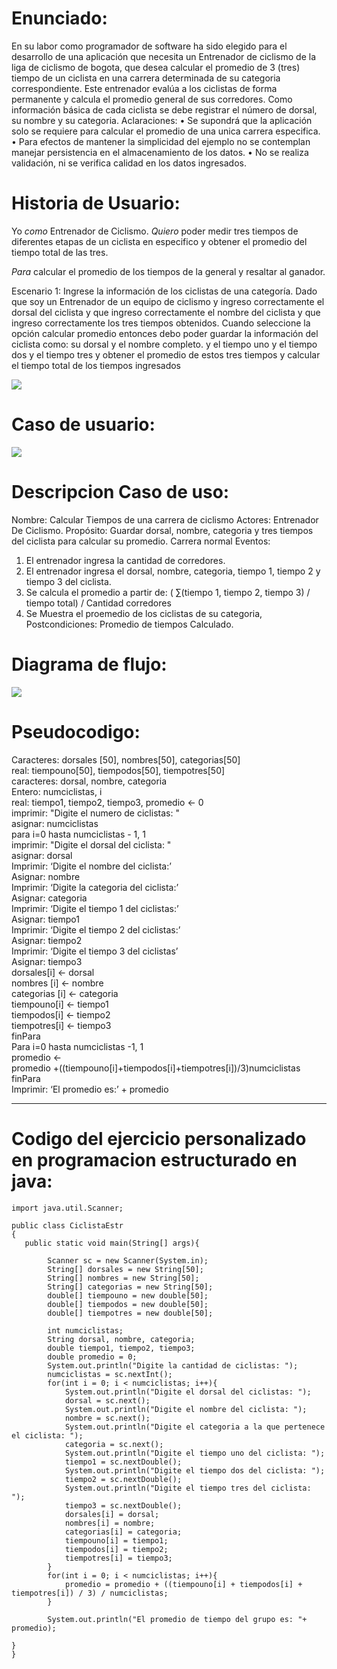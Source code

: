 # Enunciado:

En su labor como programador de software ha sido elegido para el desarrollo de una aplicación que
necesita un Entrenador de ciclismo de la liga de ciclismo de bogota, que desea calcular el promedio de 3 (tres) tiempo de un ciclista en una carrera determinada de su categoria correspondiente. Este entrenador evalúa a los
ciclistas de forma permanente y calcula el promedio general de sus corredores. Como información básica
de cada ciclista se debe registrar el número de dorsal, su nombre y su categoria.
Aclaraciones:
• Se supondrá que la aplicación solo se requiere para calcular el promedio de una unica carrera
especifica.
• Para efectos de mantener la simplicidad del ejemplo no se contemplan manejar persistencia
en el almacenamiento de los datos.
• No se realiza validación, ni se verifica calidad en los datos ingresados.

# Historia de Usuario:

Yo *como* Entrenador de Ciclismo. *Quiero* poder medir tres tiempos de diferentes etapas de un ciclista en especifico y obtener el promedio del tiempo total de las tres. 

*Para* calcular el promedio de los tiempos de la general y resaltar al ganador. 

Escenario 1: Ingrese la información de los ciclistas de una categoría. Dado que soy un Entrenador de un equipo de ciclismo y ingreso correctamente el dorsal del ciclista y que ingreso correctamente el nombre del ciclista y que ingreso correctamente los tres tiempos obtenidos. Cuando seleccione la opción calcular promedio entonces debo poder guardar la información del ciclista como: su dorsal y el nombre completo. y el tiempo uno y el tiempo dos y el tiempo tres y obtener el promedio de estos tres tiempos y calcular el tiempo total de los tiempos ingresados

<p align="left">  <img src="https://i.ibb.co/jTGXmKn/hu.png">  </p>

# Caso de usuario:



<p align="left">  <img src="https://i.ibb.co/xCVFqCT/Diagrama-en-blanco-1.png">  </p>

# Descripcion Caso de uso:

Nombre: Calcular Tiempos de una carrera de ciclismo
Actores: Entrenador De Ciclismo.
Propósito: Guardar dorsal, nombre, categoria y tres tiempos del ciclista para calcular su promedio.
Carrera normal Eventos:
1. El entrenador ingresa la cantidad de corredores.
2. El entrenador ingresa el dorsal, nombre, categoria, tiempo 1,
tiempo 2 y tiempo 3 del ciclista.
3. Se calcula el promedio a partir de:
( ∑(tiempo 1, tiempo 2, tiempo 3) / tiempo total) / Cantidad corredores
4. Se Muestra el proemedio de los ciclistas de su categoria,
Postcondiciones: Promedio de tiempos Calculado.



# Diagrama de flujo: 

<p align="left">  <img src="https://i.ibb.co/dpMRr3F/diagramadf.png">  </p>


# Pseudocodigo: 
Caracteres: dorsales [50], nombres[50], categorias[50]  
real: tiempouno[50], tiempodos[50], tiempotres[50]  
caracteres: dorsal, nombre, categoria  
Entero: numciclistas, i  
real: tiempo1, tiempo2, tiempo3, promedio <- 0  
imprimir: "Digite el numero de ciclistas: "  
asignar: numciclistas  
para i=0 hasta numciclistas - 1, 1  
imprimir: "Digite el dorsal del ciclista: "  
asignar: dorsal  
Imprimir: ‘Digite el nombre del ciclista:’  
Asignar: nombre  
Imprimir: ‘Digite la categoria del ciclista:’  
Asignar: categoria  
Imprimir: ‘Digite el tiempo 1 del ciclistas:’  
Asignar: tiempo1  
Imprimir: ‘Digite el tiempo 2 del ciclistas:’  
Asignar: tiempo2  
Imprimir: ‘Digite el tiempo 3 del ciclistas’  
Asignar: tiempo3  
dorsales[i] <- dorsal  
nombres [i] <- nombre  
categorias [i] <- categoria  
tiempouno[i] <- tiempo1  
tiempodos[i] <- tiempo2  
tiempotres[i] <- tiempo3  
finPara  
Para i=0 hasta numciclistas -1, 1  
promedio <-  
promedio +((tiempouno[i]+tiempodos[i]+tiempotres[i])/3)numciclistas  
finPara  
Imprimir: ‘El promedio es:’ + promedio  

************************************
# Codigo del ejercicio personalizado en programacion estructurado en java:
```
import java.util.Scanner;

public class CiclistaEstr
{
   public static void main(String[] args){
        
        Scanner sc = new Scanner(System.in);
        String[] dorsales = new String[50];
        String[] nombres = new String[50];
        String[] categorias = new String[50];
        double[] tiempouno = new double[50];
        double[] tiempodos = new double[50];
        double[] tiempotres = new double[50];
        
        int numciclistas;
        String dorsal, nombre, categoria;
        double tiempo1, tiempo2, tiempo3;
        double promedio = 0;
        System.out.println("Digite la cantidad de ciclistas: ");
        numciclistas = sc.nextInt();
        for(int i = 0; i < numciclistas; i++){
            System.out.println("Digite el dorsal del ciclistas: ");
            dorsal = sc.next();
            System.out.println("Digite el nombre del ciclista: ");
            nombre = sc.next();
            System.out.println("Digite el categoria a la que pertenece el ciclista: ");
            categoria = sc.next();
            System.out.println("Digite el tiempo uno del ciclista: ");
            tiempo1 = sc.nextDouble();
            System.out.println("Digite el tiempo dos del ciclista: ");
            tiempo2 = sc.nextDouble();
            System.out.println("Digite el tiempo tres del ciclista: ");
            tiempo3 = sc.nextDouble();
            dorsales[i] = dorsal;
            nombres[i] = nombre;
            categorias[i] = categoria;
            tiempouno[i] = tiempo1;
            tiempodos[i] = tiempo2;
            tiempotres[i] = tiempo3;
        }
        for(int i = 0; i < numciclistas; i++){
            promedio = promedio + ((tiempouno[i] + tiempodos[i] + tiempotres[i]) / 3) / numciclistas;
        }
        
        System.out.println("El promedio de tiempo del grupo es: "+ promedio);
            
}
}
```
